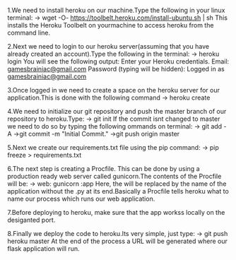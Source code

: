 1.We need to install heroku on our machine.Type the following in your linux terminal:
	-> wget -O- https://toolbelt.heroku.com/install-ubuntu.sh | sh
  This installs the Heroku Toolbelt on yourmachine to access heroku from the command line.

2.Next we need to login to our heroku server(assuming that you have already created an account).Type the following in the terminal:
	-> heroku login
  You will see the following output:
	Enter your Heroku credentials.
	Email: gamesbrainiac@gmail.com
	Password (typing will be hidden):
	Logged in as gamesbrainiac@gmail.com

3.Once logged in we need to create a space on the heroku server for our application.This is done with the following command
	-> heroku create

4.We need to initialize our git repository and push the master branch of our repository to heroku.Type:
	-> git init
  If the commit isnt changed to master we need to do so by typing the following ommands on terminal:
	-> git add -A
	->git commit -m "Initial Commit."
	->git push origin master

5.Next we create our requirements.txt file using the pip command:
	-> pip freeze > requirements.txt

6.The next step is creating a Procfile. This can be done by using a production ready web server called gunicorn.The contents of the Procfile will be:
	-> web: gunicorn <app>:app
  Here, the <app> will be replaced by the name of the application without the .py at its end.Basically a Procfile tells heroku what to name our process which runs our   web application.

7.Before deploying to heroku, make sure that the app workss locally on the desiganted port.

8.Finally we deploy the code to heroku.Its very simple, just type:
	-> git push heroku master
  At the end of the process a URL will be generated where our flask application will run.
